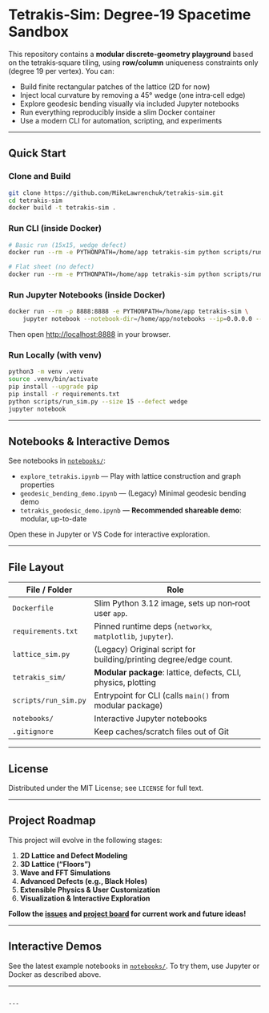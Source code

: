 



# Tetrakis‑Sim: Degree‑19 Spacetime Sandbox

This repository contains a **modular discrete‑geometry playground** based on
the tetrakis‑square tiling, using **row/column** uniqueness constraints only
(degree 19 per vertex). You can:

* Build finite rectangular patches of the lattice (2D for now)
* Inject local curvature by removing a 45° wedge (one intra‑cell edge)
* Explore geodesic bending visually via included Jupyter notebooks
* Run everything reproducibly inside a slim Docker container
* Use a modern CLI for automation, scripting, and experiments

---

## Quick Start

### Clone and Build

```bash
git clone https://github.com/MikeLawrenchuk/tetrakis-sim.git
cd tetrakis-sim
docker build -t tetrakis-sim .
````

### Run CLI (inside Docker)

```bash
# Basic run (15x15, wedge defect)
docker run --rm -e PYTHONPATH=/home/app tetrakis-sim python scripts/run_sim.py --size 15 --defect wedge

# Flat sheet (no defect)
docker run --rm -e PYTHONPATH=/home/app tetrakis-sim python scripts/run_sim.py --size 15 --defect none
```

### Run Jupyter Notebooks (inside Docker)

```bash
docker run --rm -p 8888:8888 -e PYTHONPATH=/home/app tetrakis-sim \
    jupyter notebook --notebook-dir=/home/app/notebooks --ip=0.0.0.0 --allow-root
```

Then open [http://localhost:8888](http://localhost:8888) in your browser.

### Run Locally (with venv)

```bash
python3 -m venv .venv
source .venv/bin/activate
pip install --upgrade pip
pip install -r requirements.txt
python scripts/run_sim.py --size 15 --defect wedge
jupyter notebook
```

---

## Notebooks & Interactive Demos

See notebooks in [`notebooks/`](./notebooks/):

* `explore_tetrakis.ipynb` — Play with lattice construction and graph properties
* `geodesic_bending_demo.ipynb` — (Legacy) Minimal geodesic bending demo
* `tetrakis_geodesic_demo.ipynb` — **Recommended shareable demo**: modular, up-to-date

Open these in Jupyter or VS Code for interactive exploration.

---

## File Layout

| File / Folder        | Role                                                              |
| -------------------- | ----------------------------------------------------------------- |
| `Dockerfile`         | Slim Python 3.12 image, sets up non‑root user `app`.              |
| `requirements.txt`   | Pinned runtime deps (`networkx`, `matplotlib`, `jupyter`).        |
| `lattice_sim.py`     | (Legacy) Original script for building/printing degree/edge count. |
| `tetrakis_sim/`      | **Modular package**: lattice, defects, CLI, physics, plotting     |
| `scripts/run_sim.py` | Entrypoint for CLI (calls `main()` from modular package)          |
| `notebooks/`         | Interactive Jupyter notebooks                                     |
| `.gitignore`         | Keep caches/scratch files out of Git                              |

---

## License

Distributed under the MIT License; see `LICENSE` for full text.

---

## Project Roadmap

This project will evolve in the following stages:

1. **2D Lattice and Defect Modeling**
2. **3D Lattice (“Floors”)**
3. **Wave and FFT Simulations**
4. **Advanced Defects (e.g., Black Holes)**
5. **Extensible Physics & User Customization**
6. **Visualization & Interactive Exploration**

**Follow the [issues](./issues) and [project board](./projects) for current work and future ideas!**

---

## Interactive Demos

See the latest example notebooks in [`notebooks/`](./notebooks/).
To try them, use Jupyter or Docker as described above.

---

```

---



